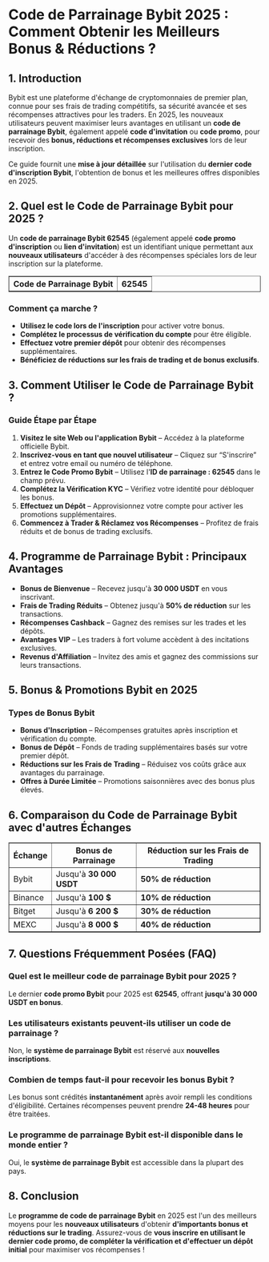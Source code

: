 <h1>Code de Parrainage Bybit 2025 : Comment Obtenir les Meilleurs Bonus & Réductions ?</h1>
    
<h2>1. Introduction</h2>
<p>Bybit est une plateforme d'échange de cryptomonnaies de premier plan, connue pour ses frais de trading compétitifs, sa sécurité avancée et ses récompenses attractives pour les traders. En 2025, les nouveaux utilisateurs peuvent maximiser leurs avantages en utilisant un <strong>code de parrainage Bybit</strong>, également appelé <strong>code d'invitation</strong> ou <strong>code promo</strong>, pour recevoir des <strong>bonus, réductions et récompenses exclusives</strong> lors de leur inscription.</p>
<p>Ce guide fournit une <strong>mise à jour détaillée</strong> sur l'utilisation du <strong>dernier code d'inscription Bybit</strong>, l'obtention de bonus et les meilleures offres disponibles en 2025.</p>
    
<h2>2. Quel est le Code de Parrainage Bybit pour 2025 ?</h2>
<p>Un <strong>code de parrainage Bybit 62545</strong> (également appelé <strong>code promo d'inscription</strong> ou <strong>lien d'invitation</strong>) est un identifiant unique permettant aux <strong>nouveaux utilisateurs</strong> d'accéder à des récompenses spéciales lors de leur inscription sur la plateforme.</p>
    
<table border="1">
        <tr>
            <th>Code de Parrainage Bybit</th>
            <th>62545</th>
        </tr>
</table>
    
<h3>Comment ça marche ?</h3>
<ul>
    <li><strong>Utilisez le code lors de l'inscription</strong> pour activer votre bonus.</li>
    <li><strong>Complétez le processus de vérification du compte</strong> pour être éligible.</li>
    <li><strong>Effectuez votre premier dépôt</strong> pour obtenir des récompenses supplémentaires.</li>
    <li><strong>Bénéficiez de réductions sur les frais de trading et de bonus exclusifs</strong>.</li>
</ul>
    
<h2>3. Comment Utiliser le Code de Parrainage Bybit ?</h2>
<h3>Guide Étape par Étape</h3>
<ol>
    <li><strong>Visitez le site Web ou l'application Bybit</strong> – Accédez à la plateforme officielle Bybit.</li>
    <li><strong>Inscrivez-vous en tant que nouvel utilisateur</strong> – Cliquez sur “S'inscrire” et entrez votre email ou numéro de téléphone.</li>
    <li><strong>Entrez le Code Promo Bybit</strong> – Utilisez l'<strong>ID de parrainage : 62545</strong> dans le champ prévu.</li>
    <li><strong>Complétez la Vérification KYC</strong> – Vérifiez votre identité pour débloquer les bonus.</li>
    <li><strong>Effectuez un Dépôt</strong> – Approvisionnez votre compte pour activer les promotions supplémentaires.</li>
    <li><strong>Commencez à Trader & Réclamez vos Récompenses</strong> – Profitez de frais réduits et de bonus de trading exclusifs.</li>
</ol>
    
<h2>4. Programme de Parrainage Bybit : Principaux Avantages</h2>
<ul>
    <li><strong>Bonus de Bienvenue</strong> – Recevez jusqu'à <strong>30 000 USDT</strong> en vous inscrivant.</li>
    <li><strong>Frais de Trading Réduits</strong> – Obtenez jusqu'à <strong>50% de réduction</strong> sur les transactions.</li>
    <li><strong>Récompenses Cashback</strong> – Gagnez des remises sur les trades et les dépôts.</li>
    <li><strong>Avantages VIP</strong> – Les traders à fort volume accèdent à des incitations exclusives.</li>
    <li><strong>Revenus d'Affiliation</strong> – Invitez des amis et gagnez des commissions sur leurs transactions.</li>
</ul>
    
<h2>5. Bonus & Promotions Bybit en 2025</h2>
<h3>Types de Bonus Bybit</h3>
<ul>
    <li><strong>Bonus d'Inscription</strong> – Récompenses gratuites après inscription et vérification du compte.</li>
    <li><strong>Bonus de Dépôt</strong> – Fonds de trading supplémentaires basés sur votre premier dépôt.</li>
    <li><strong>Réductions sur les Frais de Trading</strong> – Réduisez vos coûts grâce aux avantages du parrainage.</li>
    <li><strong>Offres à Durée Limitée</strong> – Promotions saisonnières avec des bonus plus élevés.</li>
</ul>
    
<h2>6. Comparaison du Code de Parrainage Bybit avec d'autres Échanges</h2>
<table border="1">
        <tr>
            <th>Échange</th>
            <th>Bonus de Parrainage</th>
            <th>Réduction sur les Frais de Trading</th>
        </tr>
        <tr>
            <td>Bybit</td>
            <td>Jusqu'à <strong>30 000 USDT</strong></td>
            <td><strong>50% de réduction</strong></td>
        </tr>
        <tr>
            <td>Binance</td>
            <td>Jusqu'à <strong>100 $</strong></td>
            <td><strong>10% de réduction</strong></td>
        </tr>
        <tr>
            <td>Bitget</td>
            <td>Jusqu'à <strong>6 200 $</strong></td>
            <td><strong>30% de réduction</strong></td>
        </tr>
        <tr>
            <td>MEXC</td>
            <td>Jusqu'à <strong>8 000 $</strong></td>
            <td><strong>40% de réduction</strong></td>
        </tr>
</table>
    
<h2>7. Questions Fréquemment Posées (FAQ)</h2>
<h3>Quel est le meilleur code de parrainage Bybit pour 2025 ?</h3>
<p>Le dernier <strong>code promo Bybit</strong> pour 2025 est <strong>62545</strong>, offrant <strong>jusqu'à 30 000 USDT en bonus</strong>.</p>
    
<h3>Les utilisateurs existants peuvent-ils utiliser un code de parrainage ?</h3>
<p>Non, le <strong>système de parrainage Bybit</strong> est réservé aux <strong>nouvelles inscriptions</strong>.</p>
    
<h3>Combien de temps faut-il pour recevoir les bonus Bybit ?</h3>
<p>Les bonus sont crédités <strong>instantanément</strong> après avoir rempli les conditions d'éligibilité. Certaines récompenses peuvent prendre <strong>24-48 heures</strong> pour être traitées.</p>
    
<h3>Le programme de parrainage Bybit est-il disponible dans le monde entier ?</h3>
<p>Oui, le <strong>système de parrainage Bybit</strong> est accessible dans la plupart des pays.</p>
    
<h2>8. Conclusion</h2>
<p>Le <strong>programme de code de parrainage Bybit</strong> en 2025 est l'un des meilleurs moyens pour les <strong>nouveaux utilisateurs</strong> d'obtenir <strong>d'importants bonus et réductions sur le trading</strong>. Assurez-vous de <strong>vous inscrire en utilisant le dernier code promo, de compléter la vérification et d'effectuer un dépôt initial</strong> pour maximiser vos récompenses !</p>
</body>
</html>
